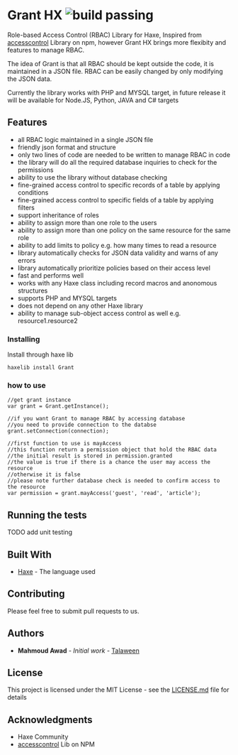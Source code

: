 # Grant HX  ![build passing](https://raw.githubusercontent.com/dwyl/repo-badges/master/highresPNGs/build-passing.png)

Role-based Access Control (RBAC) Library for Haxe, Inspired from [accesscontrol](https://www.npmjs.com/package/accesscontrol) Library on npm, however Grant HX brings more flexibity and features to manage RBAC.

The idea of Grant is that all RBAC should be kept outside the code, it is maintained in a JSON file. RBAC can be easily changed by only modifying the JSON data.

Currently the library works with PHP and MYSQL target, in future release it will be available for Node.JS, Python, JAVA and C# targets

## Features

* all RBAC logic maintained in a single JSON file
* friendly json format and structure
* only two lines of code are needed to be written to manage RBAC in code
* the library will do all the required database inquiries to check for the permissions
* ability to use the library without database checking
* fine-grained access control to specific records of a table by applying conditions 
* fine-grained access control to specific fields of a table by applying filters
* support inheritance of roles
* ability to assign more than one role to the users
* ability to assign more than one policy on the same resource for the same role
* ability to add limits to policy e.g. how many times to read a resource
* library automatically checks for JSON data validity and warns of any errors
* library automatically prioritize policies based on their access level
* fast and performs well
* works with any Haxe class including record macros and anonomous structures
* supports PHP and MYSQL targets
* does not depend on any other Haxe library
* ability to manage sub-object access control as well e.g. resource1.resource2

### Installing

Install through haxe lib

```
haxelib install Grant
```
### how to use

```
//get grant instance
var grant = Grant.getInstance();

//if you want Grant to manage RBAC by accessing database 
//you need to provide connection to the databse
grant.setConnection(connection);

//first function to use is mayAccess
//this function return a permission object that hold the RBAC data
//the initial result is stored in permission.granted 
//the value is true if there is a chance the user may access the resource
//otherwise it is false
//please note further database check is needed to confirm access to the resource
var permission = grant.mayAccess('guest', 'read', 'article');

```

## Running the tests

TODO add unit testing

## Built With

* [Haxe](http://www.haxe.org/) - The language used

## Contributing

Please feel free to submit pull requests to us.


## Authors

* **Mahmoud Awad** - *Initial work* - [Talaween](https://github.com/talaween)

## License

This project is licensed under the MIT License - see the [LICENSE.md](LICENSE.md) file for details

## Acknowledgments

* Haxe Community
* [accesscontrol](https://www.npmjs.com/package/accesscontrol) Lib on NPM





